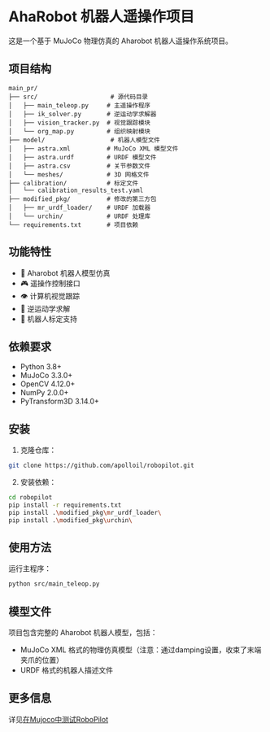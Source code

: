 # AhaRobot 机器人遥操作项目

这是一个基于 MuJoCo 物理仿真的 Aharobot 机器人遥操作系统项目。

## 项目结构

```
main_pr/
├── src/                    # 源代码目录
│   ├── main_teleop.py     # 主遥操作程序
│   ├── ik_solver.py       # 逆运动学求解器
│   ├── vision_tracker.py  # 视觉跟踪模块
│   └── org_map.py         # 组织映射模块
├── model/                  # 机器人模型文件
│   ├── astra.xml          # MuJoCo XML 模型文件
│   ├── astra.urdf         # URDF 模型文件
│   ├── astra.csv          # 关节参数文件
│   └── meshes/            # 3D 网格文件
├── calibration/           # 标定文件
│   └── calibration_results_test.yaml
├── modified_pkg/          # 修改的第三方包
│   ├── mr_urdf_loader/    # URDF 加载器
│   └── urchin/            # URDF 处理库
└── requirements.txt       # 项目依赖
```

## 功能特性

- 🤖 Aharobot 机器人模型仿真
- 🎮 遥操作控制接口
- 👁️ 计算机视觉跟踪
- 🔧 逆运动学求解
- 📐 机器人标定支持

## 依赖要求

- Python 3.8+
- MuJoCo 3.3.0+
- OpenCV 4.12.0+
- NumPy 2.0.0+
- PyTransform3D 3.14.0+

## 安装

1. 克隆仓库：
```bash
git clone https://github.com/apolloil/robopilot.git
```

2. 安装依赖：
```bash
cd robopilot
pip install -r requirements.txt
pip install .\modified_pkg\mr_urdf_loader\
pip install .\modified_pkg\urchin\  
```


## 使用方法

运行主程序：
```bash
python src/main_teleop.py
```

## 模型文件

项目包含完整的 Aharobot 机器人模型，包括：
- MuJoCo XML 格式的物理仿真模型（注意：通过damping设置，收束了末端夹爪的位置）
- URDF 格式的机器人描述文件

## 更多信息
详见[在Mujoco中测试RoboPilot](https://www.notion.so/aha-robot/Mujoco-RoboPilot-28333900bc8780c486f5d114ae5a719d)

